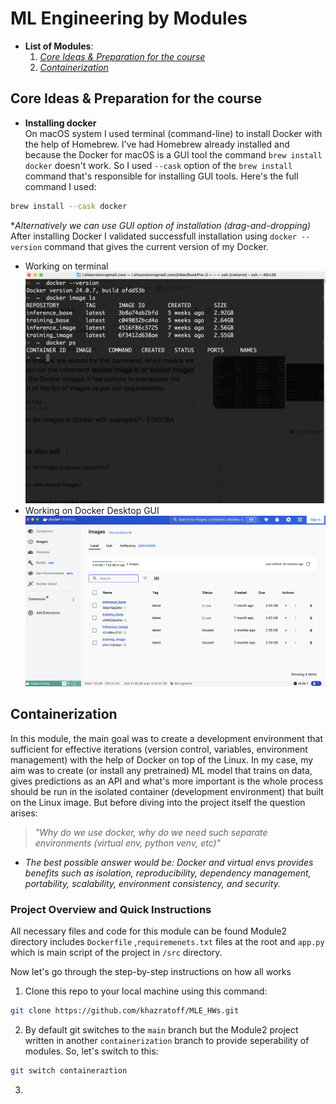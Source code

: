 # ML Engineering by Modules
- **List of Modules**:
    1. [*Core Ideas & Preparation for the course*](#core-ideas)
    2. [*Containerization*](#container)
## <a name="core-ideas">Core Ideas & Preparation for the course</a>
- **Installing docker** <br>
On macOS system I used terminal (command-line) to install Docker with the help of Homebrew. I've had Homebrew already installed and because the Docker for macOS is a GUI tool the command `brew install docker` doesn't work. So I used `--cask` option of the `brew install` command that's responsible for installing GUI tools. Here's the full command I used:
```bash
brew install --cask docker
```
**Alternatively we can use GUI option of installation (drag-and-dropping)* <br>
After installing Docker I validated successfull installation using ```docker --version``` command that gives the current version of my Docker.
- Working on terminal![](Module1/docker_terminal.jpg)
- Working on Docker Desktop GUI![](Module1/docker_gui.jpg)

## <a name="container">Containerization</a>
In this module, the main goal was to create a development environment that sufficient for effective iterations (version control, variables, environment management) with the help of Docker on top of the Linux. In my case, my aim was to create (or install any pretrained) ML model that trains on data, gives predictions as an API and what's more important is the whole process should be run in the isolated container (development environment) that built on the Linux image.
But before diving into the project itself the question arises: 
> *"Why do we use docker, why do we need such separate environments (virtual env, python venv, etc)"*
- *The best possible answer would be: Docker and virtual envs provides benefits such as isolation, reproducibility, dependency management, portability, scalability, environment consistency, and security.* 
### Project Overview and Quick Instructions
All necessary files and code for this module can be found Module2 directory includes `Dockerfile` ,`requiremenets.txt` files at the root and `app.py` which is main script of the project in `/src` directory.
<p>Now let's go through the step-by-step instructions on how all works

1. Clone this repo to your local machine using this command: 

```bash
git clone https://github.com/khazratoff/MLE_HWs.git
```
2. By default  git switches to the `main` branch but the Module2 project written in another `containerization` branch to provide seperability of modules. So, let's switch to this:
```bash
git switch containeraztion
```
3. 